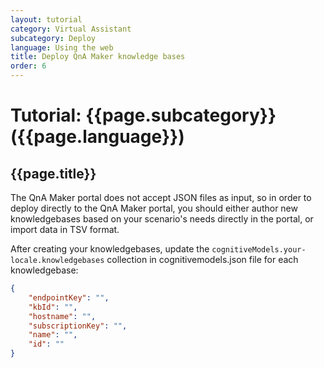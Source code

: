 ```yaml
---
layout: tutorial
category: Virtual Assistant
subcategory: Deploy
language: Using the web
title: Deploy QnA Maker knowledge bases
order: 6
---
```


# Tutorial: {{page.subcategory}} ({{page.language}})

## {{page.title}}

The QnA Maker portal does not accept JSON files as input, so in order to deploy directly to the QnA Maker portal, you should either author new knowledgebases based on your scenario's needs directly in the portal, or import data in TSV format.

After creating your knowledgebases, update the `cognitiveModels.your-locale.knowledgebases` collection in cognitivemodels.json file for each knowledgebase:

```json
{
    "endpointKey": "",
    "kbId": "",
    "hostname": "",
    "subscriptionKey": "",
    "name": "",
    "id": ""
}
```